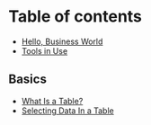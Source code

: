 # Table of contents

* [Hello, Business World](README.md)
* [Tools in Use](tools-in-use.md)

## Basics

* [What Is a Table?](basics/what-is-a-table.md)
* [Selecting Data In a Table](basics/selecting-data-in-a-table.md)

